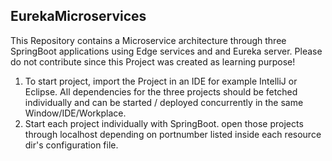 ## EurekaMicroservices
This Repository contains a Microservice architecture through three SpringBoot applications using Edge services and and Eureka server. 
Please do not contribute since this Project was created as learning purpose!
  1. To start project, import the Project in an IDE for example IntelliJ or Eclipse. All dependencies for the three projects should be fetched individually and can be started / deployed concurrently in the same Window/IDE/Workplace.
  2. Start each project individually with SpringBoot. open those projects through localhost depending on portnumber listed inside each resource dir's configuration file. 
